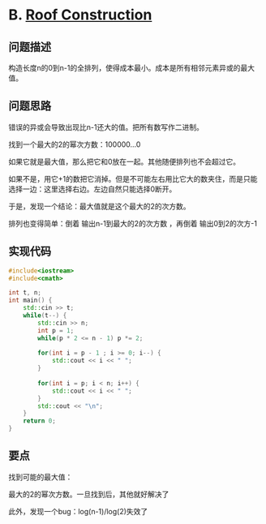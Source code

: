 # B. [Roof Construction](https://codeforces.com/problemset/problem/1632/B)

## 问题描述

构造长度n的0到n-1的全排列，使得成本最小。成本是所有相邻元素异或的最大值。



## 问题思路

错误的异或会导致出现比n-1还大的值。把所有数写作二进制。



找到一个最大的2的幂次方数：100000...0

如果它就是最大值，那么把它和0放在一起。其他随便排列也不会超过它。

如果不是，用它+1的数把它消掉。但是不可能左右用比它大的数夹住，而是只能选择一边：这里选择右边。左边自然只能选择0断开。



于是，发现一个结论：最大值就是这个最大的2的次方数。



排列也变得简单：倒着 输出n-1到最大的2的次方数 ，再倒着 输出0到2的次方-1



## 实现代码

```c++
#include<iostream>
#include<cmath>

int t, n; 
int main() {
	std::cin >> t;
	while(t--) {
		std::cin >> n;
		int p = 1;
		while(p * 2 <= n - 1) p *= 2;
		
		for(int i = p - 1 ; i >= 0; i--) {
			std::cout << i << " ";
		}
		
		for(int i = p; i < n; i++) {
			std::cout << i << " ";
		}
		std::cout << "\n";
	}
	return 0;
}
```





## 要点

找到可能的最大值：

最大的2的幂次方数。一旦找到后，其他就好解决了



此外，发现一个bug：log(n-1)/log(2)失效了